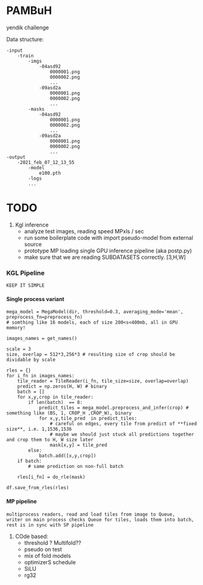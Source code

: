 # PAMBuH
yendik challenge

Data structure:
```
-input
    -train
        -imgs
            -04asd92
                0000001.png
                0000002.png
                ...
            -09asd2a
                0000001.png
                0000002.png
                ...
        -masks
            -04asd92
                0000001.png
                0000002.png
                ...
            -09asd2a
                0000001.png
                0000002.png
                ...
-output
    -2021_feb_07_12_13_55
        -model
            e100.pth
        -logs
        ...
```

# TODO

1. Kgl inference
    - analyze test images, reading speed MPxls / sec 
    - run some boilerplate code with import pseudo-model from external source
    - prototype MP loading single GPU inference pipeline (aka postp.py)
    - make sure that we are reading SUBDATASETS correctly. [3,H,W]

### KGL Pipeline 

    KEEP IT SIMPLE

#### Single process variant

    mega_model = MegaModel(dir, threshold=0.3, averaging_mode='mean', preprocess_fn=preprocess_fn) 
    # somthing like 16 models, each of size 200<s<400mb, all in GPU memory!

    images_names = get_names()

    scale = 3
    size, overlap = 512*3,256*3 # resulting size of crop should be dividable by scale
 
    rles = {}
    for i_fn in images_names:
        tile_reader = TileReader(i_fn, tile_size=size, overlap=overlap)
        predict = np.zeros(H, W) # binary
        batch = []
        for x,y,crop in tile_reader:
            if len(batch)  == 8:
                predict_tiles = mega_model.preprocess_and_infer(crop) # something like (BS, 1, CROP_H ,CROP_W), binary
                for x,y,tile_pred  in predict_tiles:
                    # careful on edges, every tile from predict of **fixed size**, i.e. 1,1536,1536
                    # maybe we should just stuck all predictions together and crop them to H, W size later
                    mask[x,y] = tile_pred
            else:
                batch.add([x,y,crop])
        if batch:
            # same prediction on non-full batch

        rles[i_fn] = do_rle(mask)
    
    df.save_from_rles(rles)
            
#### MP pipeline

    multiprocess readers, read and load tiles from image to Queue, 
    writer on main process checks Queue for tiles, loads them into batch, rest is in sync with SP pipeline


1. COde based:
    - threshold ? Multifold??
    - pseudo on test
    - mix of fold models
    - optimizerS schedule
    - SiLU
    - rg32

